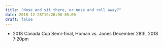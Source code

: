 ```yaml
---
title: "Nose and sit there, or nose and roll away?"
date: 2018-12-28T19:20:00-05:00
draft: false
---
```

- 2018 Canada Cup Semi-final, Homan vs. Jones December 28th, 2018 7:20pm